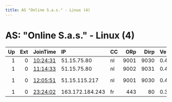 ```yaml
---
title: AS "Online S.a.s." - Linux (4)
---
```


# AS: "Online S.a.s." - Linux (4)

|   Up |   Ext | JoinTime                                                                                            | IP              | CC   |   ORp |   Dirp | Version   | Contact                   | Nickname      |   eFamMembers |
|-----:|------:|:----------------------------------------------------------------------------------------------------|:----------------|:-----|------:|-------:|:----------|:--------------------------|:--------------|--------------:|
|    1 |     0 | [10:24:31](https://metrics.torproject.org/rs.html#details/1F8EC2627C544E05B5EE32E1A6AB787DB879C44E) | 51.15.75.80     | nl   |  9001 |   9030 | 0.4.0.5   | tor@moletrix.be           | MolInstance01 |             1 |
|    1 |     0 | [11:14:33](https://metrics.torproject.org/rs.html#details/1EE7CF61BD374F65606C878E8ADF0DCD8A660FC6) | 51.15.75.80     | nl   |  9002 |   9031 | 0.4.0.5   | tor@moletrix.be           | MolInstance02 |             1 |
|    1 |     0 | [12:05:51](https://metrics.torproject.org/rs.html#details/D381355B16643759752B6FA37EF97EA8BDC6F3D8) | 51.15.115.217   | nl   |  9001 |   9030 | 0.4.0.5   | tor-atomsk@protonmail.com | Atomsk        |             1 |
|    1 |     0 | [23:24:02](https://metrics.torproject.org/rs.html#details/21EB2176DFD7364A8E3705ABF518E880362425FC) | 163.172.184.243 | fr   |   443 |     80 | 0.3.5.8   | tor@dnet.ovh              | Enterprise    |             2 |
